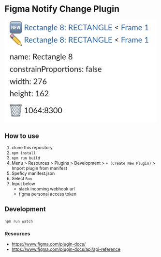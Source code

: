 # Figma Notify Change Plugin

![example](./example.png)

## How to use

1. clone this repository
1. `npm install`
2. `npm run build`
3. Menu > Resources > Plugins > Development > `+ (Create New Plugin)` > Import plugin from manifest
4. Speficy manifest.json
5. Select `Run`
6. Input below
    - slack incoming webhook url
    - figma personal access token
## Development

`npm run watch`

### Resources

- https://www.figma.com/plugin-docs/
- https://www.figma.com/plugin-docs/api/api-reference
